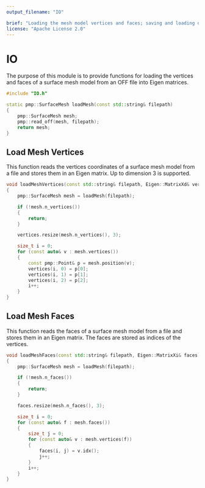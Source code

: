 ```yaml
---
output_filename: "IO"

brief: "Loading the mesh model vertices and faces; saving and loading data to/from csv files"
license: "Apache License 2.0"
---
```


# IO

The purpose of this module is to provide functions for loading the vertices and faces of a surface mesh model from an OFF file into Eigen matrices.

```cpp
#include "IO.h"

static pmp::SurfaceMesh loadMesh(const std::string& filepath)
{
    pmp::SurfaceMesh mesh;
    pmp::read_off(mesh, filepath);
    return mesh;
}
```

## Load Mesh Vertices

This function reads the vertices coordinates of a surface mesh model from a file and stores them in an Eigen matrix.
Up to dimension 3 is supported.

```cpp
void loadMeshVertices(const std::string& filepath, Eigen::MatrixXd& vertices)
{
    pmp::SurfaceMesh mesh = loadMesh(filepath);

    if (!mesh.n_vertices())
    {
        return;
    }

    vertices.resize(mesh.n_vertices(), 3);

    size_t i = 0;
    for (const auto& v : mesh.vertices())
    {
        const pmp::Point& p = mesh.position(v);
        vertices(i, 0) = p[0];
        vertices(i, 1) = p[1];
        vertices(i, 2) = p[2];
        i++;
    }
}
```

## Load Mesh Faces

This function reads the faces of a surface mesh model from a file and stores them in an Eigen matrix.
The faces are stored as indices of the vertices.

```cpp
void loadMeshFaces(const std::string& filepath, Eigen::MatrixXi& faces)
{
    pmp::SurfaceMesh mesh = loadMesh(filepath);

    if (!mesh.n_faces())
    {
        return;
    }

    faces.resize(mesh.n_faces(), 3);

    size_t i = 0;
    for (const auto& f : mesh.faces())
    {
        size_t j = 0;
        for (const auto& v : mesh.vertices(f))
        {
            faces(i, j) = v.idx();
            j++;
        }
        i++;
    }
}
```
